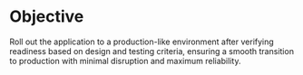 # Objective

Roll out the application to a production-like environment after verifying readiness based on design and testing criteria, ensuring a smooth transition to production with minimal disruption and maximum reliability.
